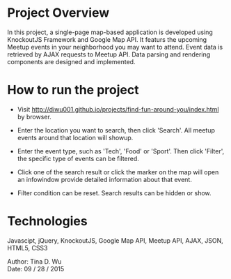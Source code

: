 # Project Overview

In this project, a single-page map-based application is developed using KnockoutJS Framework and Google Map API. It featurs the upcoming Meetup events in your neighborhood you may want to attend. Event data is retrieved by AJAX requests to Meetup API. Data parsing and rendering components are designed and implemented.

# How to run the project

- Visit http://diwu001.github.io/projects/find-fun-around-you/index.html by browser. 

- Enter the location you want to search, then click 'Search'. All meetup events around that location will showup. 

- Enter the event type, such as 'Tech', 'Food' or 'Sport'. Then click 'Filter', the specific type of events can be filtered. 

- Click one of the search result or click the marker on the map will open an infowindow provide detailed information about that event. 

- Filter condition can be reset. Search results can be hidden or show.

# Technologies 

Javascipt, jQuery, KnockoutJS, Google Map API, Meetup API, AJAX, JSON, HTML5, CSS3  

  

Author: Tina D. Wu  
Date: 09 / 28 / 2015
